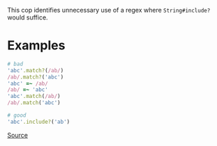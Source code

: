 
This cop identifies unnecessary use of a regex where
`String#include?` would suffice.

# Examples

```ruby
# bad
'abc'.match?(/ab/)
/ab/.match?('abc')
'abc' =~ /ab/
/ab/ =~ 'abc'
'abc'.match(/ab/)
/ab/.match('abc')

# good
'abc'.include?('ab')
```

[Source](http://www.rubydoc.info/gems/rubocop/RuboCop/Cop/Performance/StringInclude)